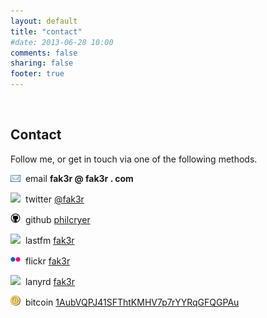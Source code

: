 ```yaml
---
layout: default
title: "contact"
#date: 2013-06-28 10:00
comments: false
sharing: false
footer: true
---
```

<br />
<h2>Contact</h2>
<p>Follow me, or get in touch via one of the following methods.</p>
<p><img src="/assets/contact/email.jpg" border="0">&nbsp;&nbsp;email <b>fak3r @ fak3r . com</b></p>
<p><img src="/assets/contact/twitter.bmp" border="0">&nbsp;&nbsp;twitter <a href="https://twitter.com/fak3r" alt="Twitter" title="Twitter">@fak3r</a></p>
<p><img src="/assets/contact/github.png" border="0">&nbsp;&nbsp;github <a href="https://github.com/philcryer/" alt="github" title="github">philcryer</a></p>
<p><img src="/assets/contact/lastfm.bmp" border="0">&nbsp;&nbsp;lastfm <a href="http://www.last.fm/user/fak3r" alt="LastFM" title="LastFM">fak3r</a></p>
<p><img src="/assets/contact/flickr.png" border="0">&nbsp;&nbsp;flickr <a href="https://secure.flickr.com/photos/fak3r/sets/" alt="Flickr" title="Flickr">fak3r</a></p>
<p><img src="/assets/contact/lanyrd.bmp" border="0">&nbsp;&nbsp;lanyrd <a href="https://lanyrd.com/profile/fak3r/" alt="Lanyrd" title="Lanyrd">fak3r</a></p>
<p><img src="/assets/contact/bitcoin.png" border="0">&nbsp;&nbsp;bitcoin <a href="https://blockchain.info/address/1AubVQPJ41SFThtKMHV7p7rYYRqGFQGPAu">1AubVQPJ41SFThtKMHV7p7rYYRqGFQGPAu</a></p>
<br /><br />
<br /><br />
<br /><br />
